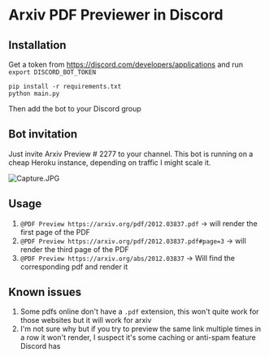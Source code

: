 # Arxiv PDF Previewer in Discord

## Installation

Get a token from https://discord.com/developers/applications and run `export DISCORD_BOT_TOKEN`

```
pip install -r requirements.txt
python main.py
```

Then add the bot to your Discord group


## Bot invitation

Just invite Arxiv Preview # 2277 to your channel. This bot is running on a cheap Heroku instance, depending on traffic I might scale it.

![Capture.JPG](Capture.JPG)

## Usage

1. `@PDF Preview https://arxiv.org/pdf/2012.03837.pdf` -> will render the first page of the PDF
2. `@PDF Preview https://arxiv.org/pdf/2012.03837.pdf#page=3` -> will render the third page of the PDF
2. `@PDF Preview https://arxiv.org/abs/2012.03837` -> Will find the corresponding pdf and render it


## Known issues
1. Some pdfs online don't have a `.pdf` extension, this won't quite work for those websites but it will work for arxiv
2. I'm not sure why but if you try to preview the same link multiple times in a row it won't render, I suspect it's some caching or anti-spam feature Discord has